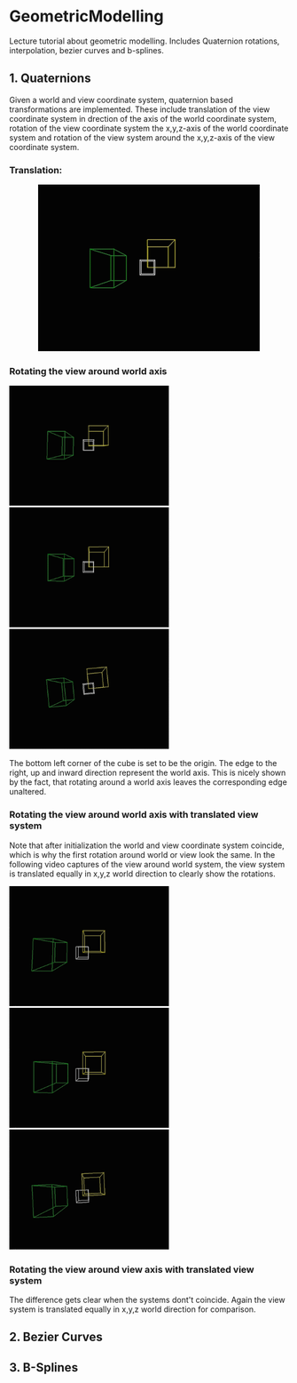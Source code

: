 # GeometricModelling
Lecture tutorial about geometric modelling. Includes Quaternion rotations, interpolation, bezier curves and b-splines.

## 1. Quaternions
Given a world and view coordinate system, quaternion based transformations are implemented. These include translation of the view coordinate system in drection of the axis of the world coordinate system, rotation of the view coordinate system  the x,y,z-axis of the world coordinate system and rotation of the view system around the x,y,z-axis of the view coordinate system.

### Translation:
<p align="center"> 
  <img src="media/GM_translation.gif">
</p>

### Rotating the view around world axis
<p>
  <img src="media/x_World.gif" width=288px>
  <img src="media/y_World.gif" width=288px>
  <img src="media/z_World.gif" width=288px>
</p>
The bottom left corner of the cube is set to be the origin. The edge to the right, up and inward direction represent the world axis. This is nicely shown by the fact, that rotating around a world axis leaves the corresponding edge unaltered.

### Rotating the view around world axis with translated view system
Note that after initialization the world and view coordinate system coincide, which is why the first rotation around world or view look the same. In the following video captures of the view around world system, the view system is translated equally in x,y,z world direction to clearly show the rotations.
<p>
  <img src="media/x_World_trans.gif" width=288px>
  <img src="media/y_World_trans.gif" width=288px>
  <img src="media/z_World_trans.gif" width=288px>
</p>

### Rotating the view around view axis with translated view system
The difference gets clear when the systems dont't coincide. Again the view system is translated equally in x,y,z world direction for comparison.


## 2. Bezier Curves

## 3. B-Splines

